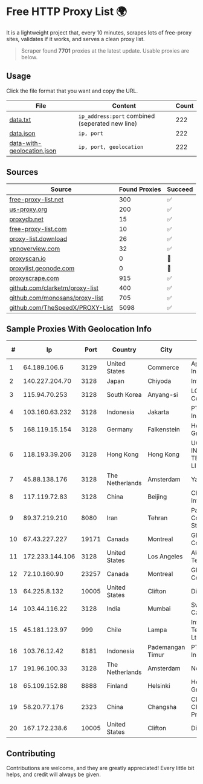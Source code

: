 
# Free HTTP Proxy List 🌍

It is a lightweight project that, every 10 minutes, scrapes lots of free-proxy sites, validates if it works, and serves a clean proxy list.


> Scraper found **7701** proxies at the latest update. Usable proxies are below.

## Usage

Click the file format that you want and copy the URL.


|File|Content|Count|
|----|-------|-----|
|[data.txt](https://raw.githubusercontent.com/themiralay/Proxy-List-World/master/data.txt)|`ip_address:port` combined (seperated new line)|222|
|[data.json](https://raw.githubusercontent.com/themiralay/Proxy-List-World/master/data.json)|`ip, port`|222|
|[data-with-geolocation.json](https://raw.githubusercontent.com/themiralay/Proxy-List-World/master/data-with-geolocation.json)|`ip, port, geolocation`|222|

## Sources

|Source|Found Proxies|Succeed|
|------|-------------|-------|
|[free-proxy-list.net](https://free-proxy-list.net)|300|✅|
|[us-proxy.org](https://www.us-proxy.org)|200|✅|
|[proxydb.net](http://proxydb.net)|15|✅|
|[free-proxy-list.com](https://free-proxy-list.com/?page=&port=&type%5B%5D=http&type%5B%5D=https&up_time=0&search=Search)|10|✅|
|[proxy-list.download](https://www.proxy-list.download/HTTP)|26|✅|
|[vpnoverview.com](https://vpnoverview.com/privacy/anonymous-browsing/free-proxy-servers)|32|✅|
|[proxyscan.io](https://www.proxyscan.io)|0|🚫|
|[proxylist.geonode.com](https://proxylist.geonode.com/api/proxy-list?limit=300&page=1&sort_by=lastChecked&sort_type=desc&protocols=http,https)|0|🚫|
|[proxyscrape.com](https://api.proxyscrape.com/v2/?request=displayproxies&protocol=http&timeout=10000&country=all&ssl=all&anonymity=all)|915|✅|
|[github.com/clarketm/proxy-list](https://raw.githubusercontent.com/clarketm/proxy-list/master/proxy-list-raw.txt)|400|✅|
|[github.com/monosans/proxy-list](https://raw.githubusercontent.com/monosans/proxy-list/main/proxies/http.txt)|705|✅|
|[github.com/TheSpeedX/PROXY-List](https://raw.githubusercontent.com/TheSpeedX/PROXY-List/master/http.txt)|5098|✅|


## Sample Proxies With Geolocation Info

|#|Ip|Port|Country|City|Internet Service Provider|
|-|--|----|-------|----|-------------------------|
|1|64.189.106.6|3129|United States|Commerce|Apogee Telecom Inc.|
|2|140.227.204.70|3128|Japan|Chiyoda|InfoSphere|
|3|115.94.70.253|3128|South Korea|Anyang-si|LG DACOM Corporation|
|4|103.160.63.232|3128|Indonesia|Jakarta|PT Herza Digital Indonesia|
|5|168.119.15.154|3128|Germany|Falkenstein|Hetzner Online GmbH|
|6|118.193.39.206|3128|Hong Kong|Hong Kong|UCLOUD INFORMATION TECHNOLOGY (HK) LIMITED|
|7|45.88.138.176|3128|The Netherlands|Amsterdam|Yaglom Labs Ltd|
|8|117.119.72.83|3128|China|Beijing|China Networks Inter-Exchange|
|9|89.37.219.210|8080|Iran|Tehran|Parvaresh Dadeha Co. Private Joint Stock|
|10|67.43.227.227|19171|Canada|Montreal|GloboTech Communications|
|11|172.233.144.106|3128|United States|Los Angeles|Akamai Technologies, Inc.|
|12|72.10.160.90|23257|Canada|Montreal|GloboTech Communications|
|13|64.225.8.132|10005|United States|Clifton|DigitalOcean, LLC|
|14|103.44.116.22|3128|India|Mumbai|Swastik Internet and Cables pvt. ltd|
|15|45.181.123.97|999|Chile|Lampa|Interpit Telecomunicaciones Ltda|
|16|103.76.12.42|8181|Indonesia|Pademangan Timur|PT Mora Telematika Indonesia|
|17|191.96.100.33|3128|The Netherlands|Amsterdam|NovoServe B.V.|
|18|65.109.152.88|8888|Finland|Helsinki|Hetzner Online GmbH|
|19|58.20.77.176|2323|China|Changsha|CNC Group CHINA169 Hunan Province Network|
|20|167.172.238.6|10005|United States|Clifton|DigitalOcean, LLC|



## Contributing

Contributions are welcome, and they are greatly appreciated! Every
little bit helps, and credit will always be given.

